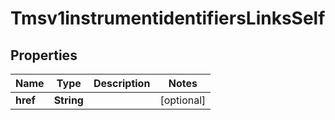 
# Tmsv1instrumentidentifiersLinksSelf

## Properties
Name | Type | Description | Notes
------------ | ------------- | ------------- | -------------
**href** | **String** |  |  [optional]



